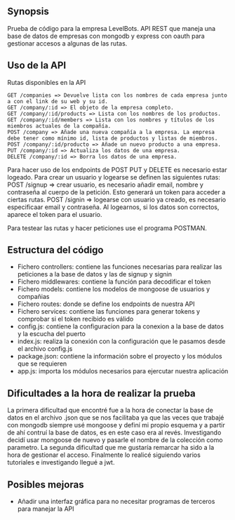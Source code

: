 ## Synopsis

Prueba de código para la empresa LevelBots. 
API REST que maneja una base de datos de empresas con mongodb y express con oauth para gestionar accesos a algunas de las rutas.

## Uso de la API
	
Rutas disponibles en la API	
	
	GET /companies => Devuelve lista con los nombres de cada empresa junto a con el link de su web y su id.
	GET /company/:id => El objeto de la empresa completo.
	GET /company/:id/products => Lista con los nombres de los productos.
	GET /company/:id/members => Lista con los nombres y títulos de los miembros actuales de la compañía.
	POST /company => Añade una nueva compañía a la empresa. La empresa debe tener como mínimo id, lista de productos y listas de miembros.
	POST /company/:id/producto => Añade un nuevo producto a una empresa.
	PUT /company/:id => Actualiza los datos de una empresa.
	DELETE /company/:id => Borra los datos de una empresa.
	
Para hacer uso de los endpoints de POST PUT y DELETE es necesario estar logeado. Para crear un usuario y logearse se definen las siguientes rutas:
	POST /signup => crear usuario, es necesario añadir email, nombre y contraseña al cuerpo de la petición. Esto generará un token para acceder a ciertas rutas.
	POST /signin => logearse con usuario ya creado, es necesario especificaar email y contraseña. Al logearnos, si los datos son correctos, aparece el token para el usuario.

Para testear las rutas y hacer peticiones use el programa POSTMAN.

## Estructura del código

- Fichero controllers: contiene las funciones necesarias para realizar las peticiones a la base de datos y las de signup y signin
- Fichero middlewares: contiene la función para decodificar el token 
- Fichero models: contiene los modelos de mongoose de usuarios y compañias
- Fichero routes: donde se define los endpoints de nuestra API
- Fichero services: contiene las funciones para generar tokens y comprobar si el token recibido es válido
- config.js: contiene la configuracion para la conexion a la base de datos y la escucha del puerto
- index.js: realiza la conexión con la configuración que le pasamos desde el archivo config.js
- package.json: contiene la información sobre el proyecto y los módulos que se requieren
- app.js: importa los módulos necesarios para ejercutar nuestra aplicación

## Dificultades a la hora de realizar la prueba

La primera dificultad que encontré fue a la hora de conectar la base de datos en el archivo .json que se nos facilitaba ya que las veces que trabajé con mongodb siempre usé mongoose y definí mi propio esquema y a partir de ahí contruí 
la base de datos, es en este caso era al revés. Investigando decidí usar mongoose de nuevo y pasarle el nombre de la colección como parametro.
La segunda dificultad que me gustaría remarcar ha sido a la hora de gestionar el acceso. Finalmente lo realicé siguiendo varios tutoriales e investigando llegué a jwt.

## Posibles mejoras

- Añadir una interfaz gráfica para no necesitar programas de terceros para manejar la API
